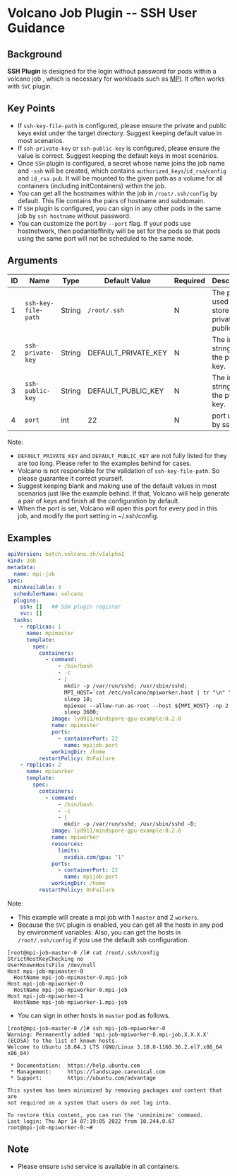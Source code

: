 # Volcano Job Plugin -- SSH User Guidance

## Background
**SSH Plugin** is designed for the login without password for pods within a volcano job , which is necessary for workloads 
such as [MPI](https://www.open-mpi.org/). It often works with `SVC` plugin.

## Key Points
* If `ssh-key-file-path` is configured, please ensure the private and public keys exist under the target directory.
Suggest keeping default value in most scenarios.
* If `ssh-private-key` or `ssh-public-key` is configured, please ensure the value is correct. Suggest keeping the default
keys in most scenarios.
* Once `SSH` plugin is configured, a secret whose name joins the job name and `-ssh` will be created, which contains
`authorized_keys`/`id_rsa`/`config` and `id_rsa.pub`. It will be mounted to the given path as a volume for all containers
(including initContainers) within the job.
* You can get all the hostnames within the job in `/root/.ssh/config` by default. This file contains the pairs of hostname
and subdomain.
* If `SSH` plugin is configured, you can sign in any other pods in the same job by `ssh hostname` without password.
* You can customize the port by `--port` flag. If your pods use hostnetwork, then podantiaffinity will be set for the pods so that pods using the same port will not be scheduled to the same node.

## Arguments
| ID  | Name                 | Type   | Default Value       | Required | Description                                         | Example                                                                                                                                                                                                                                                                                                                                                                                                                                                                                                                                                                                                                                                                                                                                                                                                                                                                                                                                                                                                                                                                                                                                                                                                                                                                                                                                                                                                                                                                                                                                                                                                                                                                                                                                                                                               |
|-----|----------------------|--------|---------------------|----------|-----------------------------------------------------|-------------------------------------------------------------------------------------------------------------------------------------------------------------------------------------------------------------------------------------------------------------------------------------------------------------------------------------------------------------------------------------------------------------------------------------------------------------------------------------------------------------------------------------------------------------------------------------------------------------------------------------------------------------------------------------------------------------------------------------------------------------------------------------------------------------------------------------------------------------------------------------------------------------------------------------------------------------------------------------------------------------------------------------------------------------------------------------------------------------------------------------------------------------------------------------------------------------------------------------------------------------------------------------------------------------------------------------------------------------------------------------------------------------------------------------------------------------------------------------------------------------------------------------------------------------------------------------------------------------------------------------------------------------------------------------------------------------------------------------------------------------------------------------------------------|
| 1   | `ssh-key-file-path`  | String | `/root/.ssh`        | N        | The path used to store ssh private and public keys. | ssh: ["--ssh-key-file-path=/home/user/.ssh"]                                                                                                                                                                                                                                                                                                                                                                                                                                                                                                                                                                                                                                                                                                                                                                                                                                                                                                                                                                                                                                                                                                                                                                                                                                                                                                                                                                                                                                                                                                                                                                                                                                                                                                                                                          |
| 2   | `ssh-private-key`    | String | DEFAULT_PRIVATE_KEY | N        | The input string of the private key.                | ssh: ["--ssh-private-key=-----BEGIN RSA PRIVATE KEY-----\nMIIEpAIBAAKCAQEAyeyZjWDx5Na9bw1f61M4s+QlLT/kyrB37AR2j5Sb/A9hvJak\nLNQQpNC+KVfYNl4jePG+6lwHqye//pcC9+0SWsHWwgaahjMLnAthR2k8JAakNA9x\nV/wHz0YU99OKEetaOuxXpWZPXCHX0zuQO87YbdKzRbgxACirM3Phkwr7XLtQtWZk\nyXG34CQXZQWgBIS1Fl+PlGOpVpOPnWoZPMpbAK74i/Tz4sP8Zhqc6dya1hrbUwY3\nYfMZNYXpaAw7wWVjq8grfs0+Fl3SxHrzTXge2m+eZAZ6iPJ8cX4uYKxi0ZmxpM/a\ngI6Mmjq0MU75Vxpq22LaUvHIpOfX5UxhkrsxlwIDAQABAoIBAQDGOuIb6zpNn4rl\nBMpPqamW4LimjX08hrWUHGWQWyIu96LJk1GlOKMGSm8FA1odNZm5WApG5QYaPrG7\na+DcJ/7G3ljIrdbxPBd/n6RmiKcj7ukwuqBY8fFwyKo5CZEYOmagRfldRO1P02Gf\n22+jZ1MNrbWVElf4gfRgVLj0s+lEhFkzhi+QGMmMpjEJnnG98xxVGEvWMw1rnKJm\n3Gi771Gltbg3GuEPs3IeoBgba3EaHmSxJnBivAL4zsO8UUCAXB13cUiXx8qO7y1e\nCSWSenRmK2ugbL6v0co12O0n0pxF9xlJ6fALdRWzpJsFlN3ttkY9N5GrQc/pVjOa\nvqa172RRAoGBAOSAIMNLT6QjgYDk5Z7ZxjNnxH/lMso+cx6bxk9YMKRrw0fDQh8m\ncBAihXhuntCPDGhrzQ+Anqx4jJVDFqac0xBck90a8LmmzD0q72eDTCYPouDWe6DL\nJQAc/HDmIC13sADEXmGW3c0Qn4hjBnMd89ouYj7ZajU2sED2irPPc/HLAoGBAOI5\nruL4Q0FarGrP3a9z9EDrVJsK2OfSTaJ7rhZ+uvB838svbHU+4mEYPhx4PCwvrYyi\nFn4hyau003ZmLc1qTABjmwcO/PPiYyoRHJDUIIhiIyIL+id/G53uG2eTzqYtU6uS\nnAIB2rKwwhU8ek+zbJBLu5uxuxlf4mdZITdkwtXlAoGBALH3RQ02A9JgQQYFwP2G\nucLhx/6goX05RGoLg1na4w+8Sr0Cy+X9BvzaFkAlUBY5w700cOLpFyxXO48pUGP1\n8sFkiVmFGQZPbfUaEpn5ff6K4R3ijyk97xR2fvrjkR44gOEoECZL3XZQwx/zmFti\nccF1rNksdnb5oC8IliDTq4cfAoGANyy6asECJj5nLuXju5ccS3kZ+XZ70I6KQMbJ\nftMJ5P2P146JdU8RB31SKL9qbZxzR4mA0uKKvUYtDQN+yErUnoOsm9wb9Z+RcAEc\nZnZWOO02hGdHa7qkkbAxHuH91KnZbk8jnZm2LT7PFz7Y1fd80vSlnSOL7nRkU7B5\nWXlJy8ECgYA4g0wc0Jq8c1Q0FulMkOQqYRDXaDo34987L+mZ70i/RtdkKjK/IKJ9\n18UDCyEaDPD0BWBJGPejZkY8UD6FBG/5k7wNIbT7hHLRSRlw4iRmVX2hRVXrXzD8\nvc86Qyg2iG0JqkMAvRdH40amPKp5bW4VcfcvQo4TSsI972u12rgwtg==\n-----END RSA PRIVATE KEY-----\n"] |
| 3   | `ssh-public-key`     | String | DEFAULT_PUBLIC_KEY  | N        | The input string of the public key.                 | ssh: ["--ssh-public-key=ssh-rsa AAAAB3NzaC1yc2EAAAADAQABAAABAQDJ7JmNYPHk1r1vDV/rUziz5CUtP+TKsHfsBHaPlJv8D2G8lqQs1BCk0L4pV9g2XiN48b7qXAerJ7/+lwL37RJawdbCBpqGMwucC2FHaTwkBqQ0D3FX/AfPRhT304oR61o67FelZk9cIdfTO5A7ztht0rNFuDEAKKszc+GTCvtcu1C1ZmTJcbfgJBdlBaAEhLUWX4+UY6lWk4+dahk8ylsArviL9PPiw/xmGpzp3JrWGttTBjdh8xk1heloDDvBZWOryCt+zT4WXdLEevNNeB7ab55kBnqI8nxxfi5grGLRmbGkz9qAjoyaOrQxTvlXGmrbYtpS8cik59flTGGSuzGX root@aiplatform"]                                                                                                                                                                                                                                                                                                                                                                                                                                                                                                                                                                                                                                                                                                                                                                                                                                                                                                                                                                                                                                                                                                                                                                                                                                                                                                                                                                |
|4| `port`|int|22|N|port used by ssh|ssh: ["--port=1000"]|

Note:
* `DEFAULT_PRIVATE_KEY` and `DEFAULT_PUBLIC_KEY` are not fully listed for they are too long. Please refer to the examples
behind for cases.
* Volcano is not responsible for the validation of `ssh-key-file-path`. So please guarantee it correct yourself.
* Suggest keeping blank and making use of the default values in most scenarios just like the example behind. If that,
Volcano will help generate a pair of keys and finish all the configuration by default.
* When the port is set, Volcano will open this port for every pod in this job, and modify the port setting in ~/.ssh/config.

## Examples
```yaml
apiVersion: batch.volcano.sh/v1alpha1
kind: Job
metadata:
  name: mpi-job
spec:
  minAvailable: 3
  schedulerName: volcano
  plugins:
    ssh: []   ## SSH plugin register
    svc: []
  tasks:
    - replicas: 1
      name: mpimaster
      template:
        spec:
          containers:
            - command:
                - /bin/bash
                - -c
                - |
                  mkdir -p /var/run/sshd; /usr/sbin/sshd;
                  MPI_HOST=`cat /etc/volcano/mpiworker.host | tr "\n" ","`;
                  sleep 10;
                  mpiexec --allow-run-as-root --host ${MPI_HOST} -np 2 --prefix /usr/local/openmpi-3.1.5 python /tmp/gpu-test.py;
                  sleep 3600;
              image: lyd911/mindspore-gpu-example:0.2.0
              name: mpimaster
              ports:
                - containerPort: 22
                  name: mpijob-port
              workingDir: /home
          restartPolicy: OnFailure
    - replicas: 2
      name: mpiworker
      template:
        spec:
          containers:
            - command:
                - /bin/bash
                - -c
                - |
                  mkdir -p /var/run/sshd; /usr/sbin/sshd -D; 
              image: lyd911/mindspore-gpu-example:0.2.0
              name: mpiworker
              resources:
                limits:
                  nvidia.com/gpu: "1"
              ports:
                - containerPort: 22
                  name: mpijob-port
              workingDir: /home
          restartPolicy: OnFailure
```
Note:
* This example will create a mpi job with 1 `master` and 2 `workers`.
* Because the `SVC` plugin is enabled, you can get all the hosts in any pod by environment variables. Also, you can get
the hosts in `/root/.ssh/config` if you use the default ssh configuration.
```
[root@mpi-job-master-0 /]# cat /root/.ssh/config
StrictHostKeyChecking no
UserKnownHostsFile /dev/null
Host mpi-job-mpimaster-0
  HostName mpi-job-mpimaster-0.mpi-job
Host mpi-job-mpiworker-0
  HostName mpi-job-mpiworker-0.mpi-job
Host mpi-job-mpiworker-1
  HostName mpi-job-mpiworker-1.mpi-job
```
* You can sign in other hosts in `master` pod as follows.
```
[root@mpi-job-master-0 /]# ssh mpi-job-mpiworker-0
Warning: Permanently added 'mpi-job-mpiworker-0.mpi-job,X.X.X.X' (ECDSA) to the list of known hosts.
Welcome to Ubuntu 18.04.3 LTS (GNU/Linux 3.10.0-1160.36.2.el7.x86_64 x86_64)

 * Documentation:  https://help.ubuntu.com
 * Management:     https://landscape.canonical.com
 * Support:        https://ubuntu.com/advantage

This system has been minimized by removing packages and content that are
not required on a system that users do not log into.

To restore this content, you can run the 'unminimize' command.
Last login: Thu Apr 14 07:19:05 2022 from 10.244.0.67
root@mpi-job-mpiworker-0:~# 
```
## Note
* Please ensure `sshd` service is available in all containers.